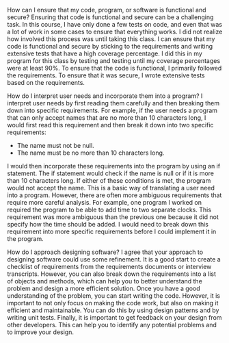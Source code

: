 How can I ensure that my code, program, or software is functional and secure?
Ensuring that code is functional and secure can be a challenging task. In this course, I have only done a few tests on code, and even that was a lot of work in some cases to ensure that everything works. I did not realize how involved this process was until taking this class. I can ensure that my code is functional and secure by sticking to the requirements and writing extensive tests that have a high coverage percentage. I did this in my program for this class by testing and testing until my coverage percentages were at least 90%. To ensure that the code is functional, I primarily followed the requirements. To ensure that it was secure, I wrote extensive tests based on the requirements.

How do I interpret user needs and incorporate them into a program?
I interpret user needs by first reading them carefully and then breaking them down into specific requirements. For example, if the user needs a program that can only accept names that are no more than 10 characters long, I would first read this requirement and then break it down into two specific requirements:
* The name must not be null.
* The name must be no more than 10 characters long.

I would then incorporate these requirements into the program by using an if statement. The if statement would check if the name is null or if it is more than 10 characters long. If either of these conditions is met, the program would not accept the name. This is a basic way of translating a user need into a program. However, there are often more ambiguous requirements that require more careful analysis. For example, one program I worked on required the program to be able to add time to two separate clocks. This requirement was more ambiguous than the previous one because it did not specify how the time should be added. I would need to break down this requirement into more specific requirements before I could implement it in the program.

How do I approach designing software?
I agree that your approach to designing software could use some refinement. It is a good start to create a checklist of requirements from the requirements documents or interview transcripts. However, you can also break down the requirements into a list of objects and methods, which can help you to better understand the problem and design a more efficient solution. Once you have a good understanding of the problem, you can start writing the code. However, it is important to not only focus on making the code work, but also on making it efficient and maintainable. You can do this by using design patterns and by writing unit tests. Finally, it is important to get feedback on your design from other developers. This can help you to identify any potential problems and to improve your design.
